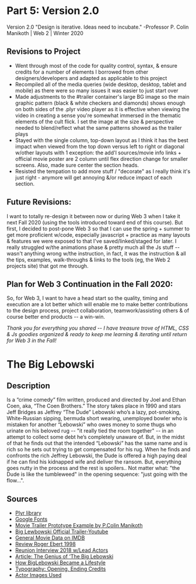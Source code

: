# Part 5: Version 2.0
Version 2.0 "Design is iterative. Ideas need to incubate." -Professor P. Colin Manikoth | Web 2 | Winter 2020

## Revisions to Project
- Went through most of the code for quality control, syntax, & ensure credits for a number of elements I borrowed from other designers/developers and adapted as applicable to this project
- Recompiled all of the media queries (wide desktop, desktop, tablet and mobile) as there were so many issues it was easier to just start over
- Made adjustments to the #trailer container's large BG image so the main graphic pattern (black & white checkers and diamonds) shows enough on both sides of the .plyr video player as it is effective when viewing the video in creating a sense you're somewhat immersed in the thematic elements of the cult flick. I set the image at the size & perspective needed to blend/reflect what the same patterns showed as the trailer plays
- Stayed with the single column, top-down layout as I think it has the best impact when viewed from the top down versus left to right or diagonal w/other layouts with 1 exception: the add'l sources/movie info links + official movie poster are 2 column until flex direction change for smaller screens. Also, made sure center the section heads. 
- Resisted the tempation to add more stuff / "decorate" as I really think it's just right - anymore will get annoying &/or reduce impact of each section.  

## Future Revisions:
I want to totally re-design it between now or during Web 3 when I take it next Fall 2020 (using the tools introduced toward end of this course). But first, I decided to post-pone Web 3 so that I can use the spring + summer to get more proficient w/code, especially javascript + practice as many layouts & features we were exposed to that I've saved/linked/staged for later. I really struggled w/the animations phase & pretty much all the Js stuff -- wasn't anything wrong w/the instruction, in fact, it was the instruction & all the tips, examples, walk-throughs & links to the tools (eg, the Web 2 projects site) that got me through. 

## Plan for Web 3 Continuation in the Fall 2020:
So, for Web 3, I want to have a head start so the quality, timing and execution are a lot better which will enable me to make better contributions to the design process, project collaboration, teamwork/assisting others & of course better end products -- a win-win. 

*Thank you for everything you shared -- I have treasure trove of HTML, CSS & Js goodies organized & ready to keep me learning & iterating until return for Web 3 in the Fall!*

# The Big Lebowski

## Description

Is a “crime comedy” film written, produced and directed by Joel and Ethan Coen, aka, “The Coen Brothers.” The story takes place in 1990 and stars Jeff Bridges as Jeffrey “The Dude” Lebowski who’s a lazy, pot-smoking, White-Russian sipping, bermuda short wearing, unemployed bowler who is mistaken for another “Lebowski” who owes money to some thugs who urinate on his beloved rug -- "it really tied the room together" -- in an attempt to collect some debt he’s completely unaware of. But, in the midst of that he finds out that the intended “Lebowski” has the same name and is rich so he sets out trying to get compensated for his rug. When he finds and confronts the rich Jeffrey Lebowski, the Dude is offered a high paying deal if he can find his kidnapped wife and deliver the ransom. But, everything goes nutty in the process and the rest is spoilers.. Not matter what: "the Dude is like the tumbleweed" in the opening sequence: "just going with the flow...". 

## Sources

* [Plyr library](plyr.io/)
* [Google Fonts](https://fonts.google.com/)
* [Movie Trailer Prototype Example by P.Colin Manikoth](https://codepen.io/manikoth/pen/zYxXPYq)
* [Big Lewbowski Official Trailer-Youtube](https://www.youtube.com/watch?v=cd-go0oBF4Y)
* [General Movie Data on IMDB](https://www.imdb.com/title/tt0118715/)
* [Review Roger Ebert 1998](www.rogerebert.com/reviews/great-movie-the-big-lebowski-1998)
* [Reunion Interview 2018 w/Lead Actors](https://www.indiewire.com/2018/10/big-lebowski-reunion-jeff-bridges-john-goodman-steve-buscemi-1202013528/)
* [Article: The Genius of ‘The Big Lebowski](https://www.theringer.com/movies/2018/9/20/17875138/big-lebowski-coen-brothers-this-book-really-ties-the-room-together)
* [How BigLebowski Became a Lifestyle](https://www.youtube.com/watch?v=WJ726Wyc3Qw)
* [Typography: Opening, Ending Credits](https://fontsinuse.com/uses/5119/the-big-lebowski-opening-and-end-titles)
* [Actor Images Used](https://www.rottentomatoes.com/m/the_big_lebowski)
